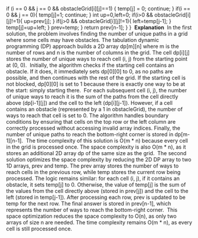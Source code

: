 if (i == 0 && j == 0 && obstacleGrid[i][j]==1) {
temp[j] = 0;
continue;
}
if(i == 0 && j == 0){
temp[j]=1;
continue;
}
int up=0,left=0;
if(i>0 && obstacleGrid[i][j]!=1){
up=prev[j];
}
if(j>0 && obstacleGrid[i][j]!=1){
left=temp[j-1];
}
temp[j]=up+left;
}
prev=temp;
}
return prev[n-1];
}
}
​
**Explanation**
​
In the first solution, the problem involves finding the number of unique paths in a grid where some cells may have obstacles. The tabulation dynamic programming (DP) approach builds a 2D array dp[m][n] where m is the number of rows and n is the number of columns in the grid. The cell dp[i][j] stores the number of unique ways to reach cell (i, j) from the starting point at (0, 0).
​
Initially, the algorithm checks if the starting cell contains an obstacle. If it does, it immediately sets dp[0][0] to 0, as no paths are possible, and then continues with the rest of the grid. If the starting cell is not blocked, dp[0][0] is set to 1 because there is exactly one way to be at the start: simply starting there.
​
For each subsequent cell (i, j), the number of unique ways to reach it is the sum of the paths from the cell directly above (dp[i-1][j]) and the cell to the left (dp[i][j-1]). However, if a cell contains an obstacle (represented by a 1 in obstacleGrid), the number of ways to reach that cell is set to 0. The algorithm handles boundary conditions by ensuring that cells on the top row or the left column are correctly processed without accessing invalid array indices. Finally, the number of unique paths to reach the bottom-right corner is stored in dp[m-1][n-1].
​
The time complexity of this solution is O(m * n) because every cell in the grid is processed once. The space complexity is also O(m * n), as it stores an additional 2D array dp of the same size as the grid.
​
The second solution optimizes the space complexity by reducing the 2D DP array to two 1D arrays, prev and temp. The prev array stores the number of ways to reach cells in the previous row, while temp stores the current row being processed. The logic remains similar: for each cell (i, j), if it contains an obstacle, it sets temp[j] to 0. Otherwise, the value of temp[j] is the sum of the values from the cell directly above (stored in prev[j]) and the cell to the left (stored in temp[j-1]). After processing each row, prev is updated to be temp for the next row. The final answer is stored in prev[n-1], which represents the number of ways to reach the bottom-right corner.
​
This space optimization reduces the space complexity to O(n), as only two arrays of size n are needed. The time complexity remains O(m * n), as every cell is still processed once.
​